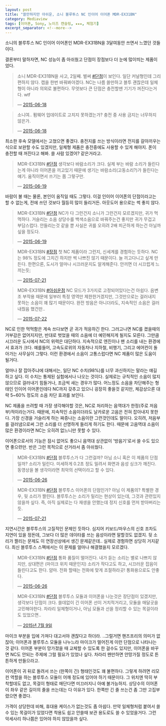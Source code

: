 ```yaml
---
layout: post
title: "쓸만하지만 아쉬운, 소니 블루투스 NC 인이어 이어폰 MDR-EX31BN"
category: Mediaview
tags: [이어폰, Sony, 노이즈 캔슬링, ★★★, 체험기]
excerpt_separator: <!--more-->
---
```


소니의 블루투스 NC 인이어 이어폰인 MDR-EX31BN을 3달여동안 쓰면서 느꼈던 것들이다.
<!--more-->
결론부터 말하자면, NC 성능이 좀 아쉬웠고 단점이 장점보다 더 눈에 많이띄는 제품이었다.

<blockquote class="twitter-tweet" data-conversation="none" lang="ko"><p lang="ko" dir="ltr">소니 MDR-EX31BN을 사고, 2일째. 벌써 <a href="https://twitter.com/hashtag/%EB%8B%A8%EC%A0%90?src=hash">#단점</a>이 보인다. 일단 커널형인데 그리 편하지 않다. 캡을 한번 바꿔봐야겠다. NC는 나름 쓸만하고 블투 괜찮은데 일체형이 아니라 의외로 불편하다. 무엇보다 큰 단점은 충전할땐 기기가 꺼진다는거다. wtf</p>&mdash; <a href="https://twitter.com/reznoa/status/611443851564224512">2015-06-18</a></blockquote>

<blockquote class="twitter-tweet" data-conversation="none" lang="ko"><p lang="ko" dir="ltr">소니여.. 펌웨어 업데이트로 고치지 못하겠는가? 충전 중 사용 금지는 너무하지 않은가.</p>&mdash; <a href="https://twitter.com/reznoa/status/611446347770662913">2015-06-18</a></blockquote>

최소한 후속 모델에서는 고쳤으면 좋겠다.
충전지를 쓰는 방식이라면 전지를 갈아끼우는 식으로 보완할 수도 있겠지만,
일체형 제품은 충전중에도 사용할 수 있게 해야지.
폰이 충전할 때 꺼진다고 해봐. 쓸 사람 있겠어? 같은거라고.

<blockquote class="twitter-tweet" data-conversation="none" lang="ko"><p lang="ko" dir="ltr">MDR-EX31BN <a href="https://twitter.com/hashtag/%EB%8B%A8%EC%A0%90?src=hash">#단점</a> 생각보다 바람소리가 크다. 실제 부는 바람 소리가 들린다는게 아니라 이어폰을 끼고있기 때문에 생기는 바람소리(고동소리?)가 들린다는 얘기. 움직이면서 쓰기는 쫌 그렇구만.</p>&mdash; <a href="https://twitter.com/reznoa/status/611710945560145920">2015-06-19</a></blockquote>

바람이 불 때는 물론, 본인이 움직일 때도 그렇다.
이걸 인이어 이어폰의 단점이라고는 할 수 없는게, 전에 쓰던 것보다 월등히 많이 들리거든.
아웃도어 용으로는 썩 좋지 않다.

<blockquote class="twitter-tweet" data-conversation="none" lang="ko"><p lang="ko" dir="ltr">MDR-EX31BN <a href="https://twitter.com/hashtag/%EB%8B%A8%EC%A0%90?src=hash">#단점</a> NC가 다 그런건지 소니가 그런건지 모르겠지만, 귀가 먹먹하다. 거슬리는 소음 상당수를 백색소음으로 바꿔주는건 좋지만 귀가 무겁고 부담스럽다. 안들리는것 같을 뿐 사실은 귀를 오히려 2배 피곤하게 하는건 아닐까 싶을 정도다.</p>&mdash; <a href="https://twitter.com/reznoa/status/611783849928818688">2015-06-19</a></blockquote>

<blockquote class="twitter-tweet" data-conversation="none" lang="ko"><p lang="ko" dir="ltr">MDR-EX31BN <a href="https://twitter.com/hashtag/%EC%9E%A5%EC%A0%90?src=hash">#장점</a> 첫 NC 제품이라 그런지, 신세계를 경험하는 듯하다. NC는 98% 정도에 그치긴 하지만 썩 나쁘진 않기 때문이다. 늘 끼고다니고 싶게 만든다. 한편으론, 도시가 얼마나 시끄러운지도 알게해준다. 안끼면 더 시끄럽게 느끼는듯;</p>&mdash; <a href="https://twitter.com/reznoa/status/623314299444793344">2015-07-21</a></blockquote>

<blockquote class="twitter-tweet" data-conversation="none" lang="ko"><p lang="ko" dir="ltr">MDR-EX31BN <a href="https://twitter.com/hashtag/%EC%95%84%EC%89%AC%EC%9A%B4%EC%A0%90?src=hash">#아쉬운점</a> NC 모드가 3가지로 고정되어있다는건 아쉽다. 음변조 부작용 때문에 일부러 특정 영역만 제한한거겠지만, 그것만으로는 걸러내지 못하는 소음이 꽤 많기 때문이다. 완전 방음은 아니더라도, 지속적인 소음은 걸러내줬음 했건만..</p>&mdash; <a href="https://twitter.com/reznoa/status/623765399813795840">2015-07-22</a></blockquote>

NC로 인한 먹먹함은 계속 쓰다보면 곧 귀가 적응하긴 한다.
그러고나면 NC를 켰을때의 거부감은 없어지지만, 반대로 벗었을 때의 소음에 더 예민해지게 될지도 모른다.
그만큼 시끄러운 도시에서 NC의 위력은 대단하다.
지속적으로 엔진이나 팬 소리를 내는 환경에서 효과가 크다.
예를들어, 고속도로위의 자동차나 지하철, 비행기, 그리고 에어컨이 돌아가는 사무실이 그렇다.
이런 환경에서 소음이 고통스럽다면 NC 제품이 많은 도움이 될거다.

얼마나 잘 잡아주냐에 대해서는,
일단 NC 수치(98%)를 너무 과신하지는 말라는 얘길 하고 싶다.
이 수치는 통제된 실험에서나 나오는 것이다.
실제로는 규칙적인 소음이 많지 않으므로 걸러내기 힘들거나, 조금씩 새는 경우가 많다.
어느정도 소음을 차단해주는 형태인 인이어 이어폰인데다 NC까지 갖추고 있으니 굉장히 좋을것 같지만,
체감상으론 대략 5~60% 정도의 소음 차단 효과를 보인다.

NC 제품을 쓰려할 때 가장 생각해야할 것은, NC로 처리하는 음역대가 한정(주로 저음부)적이라는거다.
때문에, 지속적인 소음이더라도 날카로운 고음은 전혀 잡아내지 못한다.
가장 신경을 거슬리게 하는 짜증나는 소음이란 그런것인데도 말이다.
오히려, 저음부를 걸러냄으로써 그런 소리를 더 선명하게 들리게 하기도 한다.
때문에 고음역대 소음이 많은 환경이라면 NC는 오히려 없느니만 못할 수 있다.

이어폰으로서의 기능은 잠시 없어도 좋으니 음역대 상관없이 '방음기'로서 쓸 수도 있으면 좋으련만.
반은 그런 목적으로 산거라서 좀 아쉬웠다.

<blockquote class="twitter-tweet" data-conversation="none" lang="ko"><p lang="ko" dir="ltr">MDR-EX31BN <a href="https://twitter.com/hashtag/%EB%8B%A8%EC%A0%90?src=hash">#단점</a> 블루투스가 다 그런걸까? 아님 소니 혹은 이 제품의 단점일까? 소리가 밀린다. 미세하게 0.2초 정도 밀려서 화면과 음성 싱크가 깨진다. 동영상을 볼 생각이라면 최악의 선택이라고 할 수 있다.</p>&mdash; <a href="https://twitter.com/reznoa/status/614303767874244608">2015-06-26</a></blockquote>

<blockquote class="twitter-tweet" data-conversation="none" lang="ko"><p lang="ko" dir="ltr">MDR-EX31BN <a href="https://twitter.com/hashtag/%EB%8B%A8%EC%A0%90?src=hash">#단점</a> 블루투스 이어폰의 단점인가? 아님 이 제품의? 특별한 경우, 뒷 소리가 짤린다. 블루투스는 소리가 밀리는 현상이 있는데, 그것과 관련있지 않을까 싶다. 즉, 아직 실제로는 다 재생을 안했는데 정지 신호를 먼저 받아버리는 듯.</p>&mdash; <a href="https://twitter.com/reznoa/status/623313109831159808">2015-07-21</a></blockquote>

지연시간은 블루투스의 고질적인 문제인 듯하다.
심지어 키보드/마우스의 신호 조차도 지연이 있을 정돈데, 그보다 더 많은 데이타를 쓰는 음성이라면 말할것도 없겠지.
뒷 소리가 짤리는 문제도 이 연장선상에서 생긴 문제같은데.. 실제로 경험하면 상당히 거지같다.
최신 블루투스 스펙에서는 이 문제를 얼마나 해결했을지 모르겠다.

<blockquote class="twitter-tweet" data-conversation="none" lang="ko"><p lang="ko" dir="ltr">MDR-EX31BN <a href="https://twitter.com/hashtag/%EB%8B%A8%EC%A0%90?src=hash">#단점</a> 통화 품질이 떨어진다. 내가 듣는 소리는 별로 나쁘지 않지만, 상대편은 (마이크 위치 때문인지) 소리가 작다고도 하고, 시끄러운 잡음이 들린다고도 한다. 얌마. 전화 할때는 전화에 맞게 조절하라곳! 통화용으로도 안좋다.</p>&mdash; <a href="https://twitter.com/reznoa/status/614304189615702016">2015-06-26</a></blockquote>

<blockquote class="twitter-tweet" data-conversation="none" lang="ko"><p lang="ko" dir="ltr">MDR-EX31BN <a href="https://twitter.com/hashtag/%EB%8B%A8%EC%A0%90?src=hash">#단점</a> 블루투스 모듈과 이어폰을 나눈것은 장단점이 있겠지만, 생각보다 단점이 크다. 쓸데없이 긴 이어폰 선이 거치적거리고, 모듈을 매달곳을 고민해야한다. 차라리 일체형이거나, 아님 모듈과 선을 정리할 수 있는 목걸이라도 있었으면..</p>&mdash; <a href="https://twitter.com/reznoa/status/619060821503533056">2015년 7월 9일</a></blockquote>

마이크 부분을 입에 가져다 대고서야 괜찮다고 하더라.
..그럴거면 핸즈프리의 의미가 없잖아;
이어폰과 블루투스 모듈을 나누느라 마이크가 멀어진게 이런 단점으로 나타나는 것 같다.
이어폰 부분이 망가졌을 때 교체할 수 있도록 한 걸수도 있지만,
이어폰을 바꾸면 NC도 안되는 주제에 그럴 필요가 있었나 싶다.
차라리 왠만하면 안망가질 정도로 튼튼하게 만들으라고.

이어폰이 귀 뒤로 돌려서 쓰는 (한쪽이 긴) 형태인것도 꽤 불편하다.
그렇게 하려면 리모컨 역할을 하는 블루투스 모듈이 어깨 정도에 있어야 하기 때문이다.
그 위치엔 딱히 부착할데도 없고, 목걸이 형태로 매단다면 미끄러지니 아예 불가능하지.
상당수의 이어폰이 좌우 같은 길이의 줄을 쓰는데는 다 이유가 있다.
한쪽만 긴 줄 쓰는건 좀 그만 고집부렸으면 좋겠다.

가격이 상당한데 비해, 휴대용 케이스가 없는것도 좀 아쉽다.
만약 일체형처럼 붙여서 쓸 수 있는 목걸이가 있었다면 착용도 쉽고 안쓸때 보관 용도로도 쓸 수 있었을거다.
그런 악세사리 하나쯤은 있어야 하지 않았을까 싶다.

<script async src="//platform.twitter.com/widgets.js" charset="utf-8"></script>
